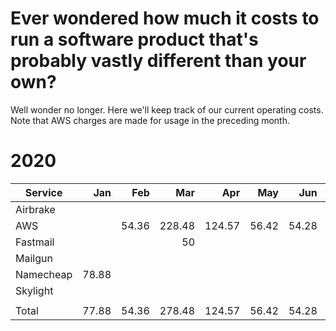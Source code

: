 # Ever wondered how much it costs to run a software product that's probably vastly different than your own?

Well wonder no longer.  Here we'll keep track of our current operating costs.  Note that AWS charges are made for usage in the preceding month.

# 2020

| Service       |  Jan  |  Feb  |  Mar  |  Apr  |  May  |  Jun  |  Jul  |  Aug  |  Sep  |  Oct  |  Nov  |  Dec  |
| ------------- |------:|------:|------:|------:|------:|------:|------:|------:|------:|------:|------:|------:|
| Airbrake      |       |       |       |       |       |       |       |       |       |       |       |       |
| AWS           |       |  54.36| 228.48| 124.57|  56.42|  54.28|       |       |       |       |       |       |
| Fastmail      |       |       |     50|       |       |       |       |       |       |       |       |       |
| Mailgun       |       |       |       |       |       |       |       |       |       |       |       |       |
| Namecheap     |  78.88|       |       |       |       |       |       |       |       |       |       |       |
| Skylight      |       |       |       |       |       |       |       |       |       |       |       |       |
|               |       |       |       |       |       |       |       |       |       |       |       |       |
| Total         |  77.88|  54.36| 278.48| 124.57|  56.42|  54.28|       |       |       |       |       |       |

